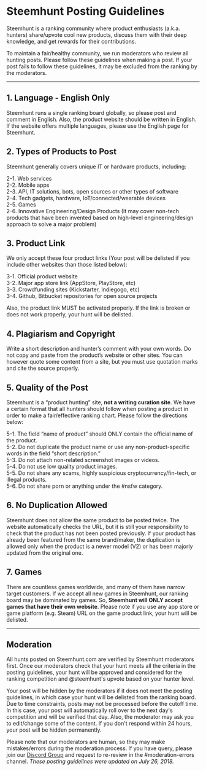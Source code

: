 # Steemhunt Posting Guidelines

Steemhunt is a ranking community where product enthusiasts (a.k.a. hunters) share/upvote cool new products, discuss them with their deep knowledge, and get rewards for their contributions. 

To maintain a fair/healthy community, we run moderators who review all hunting posts. Please follow these guidelines when making a post. If your post fails to follow these guidelines, it may be excluded from the ranking by the moderators.

<hr>

## 1. Language - English Only
Steemhunt runs a single ranking board globally, so please post and comment in English. Also, the product website should be written in English. If the website offers multiple languages, please use the English page for Steemhunt.

## 2. Types of Products to Post
Steemhunt generally covers unique IT or hardware products, including:

2-1. Web services<br>
2-2. Mobile apps<br>
2-3. API, IT solutions, bots, open sources or other types of software<br>
2-4. Tech gadgets, hardware, IoT/connected/wearable devices<br>
2-5. Games<br>
2-6. Innovative Engineering/Design Products (It may cover non-tech products that have been invented based on high-level engineering/design approach to solve a major problem)

## 3. Product Link
We only accept these four product links (Your post will be delisted if you include other websites than those listed below):

3-1. Official product website<br>
3-2. Major app store link (AppStore, PlayStore, etc)<br>
3-3. Crowdfunding sites (Kickstarter, Indiegogo, etc)<br>
3-4. Github, Bitbucket repositories for open source projects 

Also, the product link MUST be activated properly. If the link is broken or does not work properly, your hunt will be delisted.

## 4. Plagiarism and Copyright
Write a short description and hunter’s comment with your own words. Do not copy and paste from the product’s website or other sites. You can however quote some content from a site, but you must use quotation marks and cite the source properly.

## 5. Quality of the Post
Steemhunt is a “product hunting” site, **not a writing curation site**. We have a certain format that all hunters should follow when posting a product in order to make a fair/effective ranking chart. Please follow the directions below:

5-1. The field “name of product” should ONLY contain the official name of the product.<br>
5-2. Do not duplicate the product name or use any non-product-specific words in the field “short description.” <br>
5-3. Do not attach non-related screenshot images or videos.<br>
5-4. Do not use low quality product images.<br>
5-5. Do not share any scams, highly suspicious cryptocurrency/fin-tech, or illegal products.<br>
5-6. Do not share porn or anything under the #nsfw category.

## 6. No Duplication Allowed
Steemhunt does not allow the same product to be posted twice. The website automatically checks the URL, but it is still your responsibility to check that the product has not been posted previously. If your product has already been featured from the same brand/maker, the duplication is allowed only when the product is a newer model (V2) or has been majorly updated from the original one.

## 7. Games
There are countless games worldwide, and many of them have narrow target customers. If we accept all new games in Steemhunt, our ranking board may be dominated by games. So, **Steemhunt will ONLY accept games that have their own website**. Please note if you use any app store or game platform (e.g. Steam) URL on the game product link, your hunt will be delisted.


<hr>

## Moderation
All hunts posted on Steemhunt.com are verified by Steemhunt moderators first. Once our moderators check that your hunt meets all the criteria in the posting guidelines, your hunt will be approved and considered for the ranking competition and @steemhunt's upvote based on your hunter level.

Your post will be hidden by the moderators if it does not meet the posting guidelines, in which case your hunt will be delisted from the ranking board. Due to time constraints, posts may not be processed before the cutoff time. In this case, your post will automatically roll over to the next day's competition and will be verified that day. Also, the moderator may ask you to edit/change some of the content. If you don't respond within 24 hours, your post will be hidden permanently.

Please note that our moderators are human, so they may make mistakes/errors during the moderation process. If you have query, please join our [Discord Group](https://discord.gg/mWXpgks) and request to re-review in the #moderation-errors channel. *These posting guidelines were updated on July 26, 2018.*
